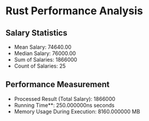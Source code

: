 # Rust Performance Analysis
## Salary Statistics

- Mean Salary: 74640.00
- Median Salary: 76000.00
- Sum of Salaries: 1866000
- Count of Salaries: 25

## Performance Measurement

- Processed Result (Total Salary): 1866000
- Running Time**: 250.000000ns seconds
- Memory Usage During Execution: 8160.000000 MB
